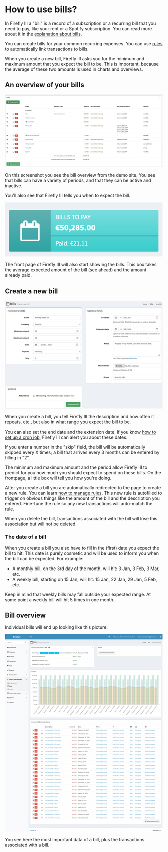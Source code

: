 # How to use bills?

In Firefly III a "bill" is a record of a subscription or a recurring bill that you need to pay, like your rent or a Spotify subscription. You can read more about it in the [explanation about bills](../../../explanation/financial-concepts/bills.md).


You can create bills for your common recurring expenses. You can use [rules](../features/rules.md) to automatically link transactions to bills.

When you create a new bill, Firefly III asks you for the minimum and maximum amount that you expect the bill to be. This is important, because the average of these two amounts is used in charts and overviews.

## An overview of your bills

![Overview of bills](../../../images/how-to/firefly-iii/finances/overview-bills.png)

On this screenshot you see the bill overview from the demo site. You see that bills can have a variety of periods, and that they can be active and inactive.

You'll also see that Firefly III tells you when to expect the bill. 

![The bills on the dashboard](../../../images/how-to/firefly-iii/finances/bills-frontpage.png)

The front page of Firefly III will also start showing the bills. This box takes the average expected amount of the bill (see ahead) and the amount already paid.

## Create a new bill

![Create a new bill](../../../images/how-to/firefly-iii/finances/create-bill.png)

When you create a bill, you tell Firefly III the description and how often it repeats, etc., but also in what range you expect the bill to be.

You can also set the end date and the extension date. If you know [how to set up a cron job](../advanced/cron.md), Firefly III can alert you about these dates. 

If you enter a number in the "skip" field, the bill will be automatically skipped every X times; a bill that arrives every 3 months can be entered by filling in "2".

The minimum and maximum amount and the period allow Firefly III to predict for you how much you should expect to spend on these bills. On the frontpage, a little box will tell you how you're doing.  

After you create a bill you are automatically redirected to the page to create a new rule. You can learn [how to manage rules](../features/rules.md). This new rule is autofilled to trigger on obvious things like the amount of the bill and the description you entered. Fine-tune the rule so any new transactions will auto-match the rule. 

When you delete the bill, transactions associated with the bill will lose this association but will not be deleted.

### The date of a bill

When you create a bill you also have to fill in the (first) date you expect the bill to hit. This date is purely cosmetic and will be used to inform you when the bill can be expected. For example:

* A monthly bill, on the 3rd day of the month, will hit: 3 Jan, 3 Feb, 3 Mar, etc.
* A weekly bill, starting on 15 Jan, will hit: 15 Jan, 22 Jan, 29 Jan, 5 Feb, etc.

Keep in mind that weekly bills may fall outside your expected range. At some point a weekly bill will hit 5 times in one month.

## Bill overview

Individual bills will end up looking like this picture:

![Overview of a bill](../../../images/how-to/firefly-iii/finances/bills-show.png)

You see here the most important data of a bill, plus the transactions associated with a bill.
